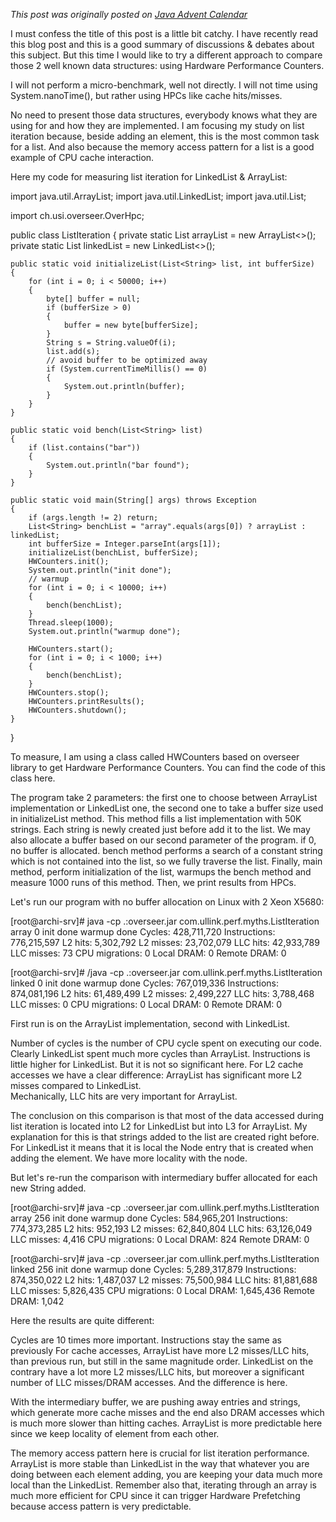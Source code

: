 *This post was originally posted on [Java Advent Calendar](http://www.javaadvent.com/2013/12/arraylist-vs-linkedlist.html)*

I must confess the title of this post is a little bit catchy. I have recently read this blog post and this is a good summary of  discussions & debates about this subject.
But this time I would like to try a different approach to compare those 2 well known data structures: using Hardware Performance Counters.

I will not perform a micro-benchmark, well not directly. I will not time using System.nanoTime(), but rather using HPCs like cache hits/misses.

No need to present those data structures, everybody knows what they are using for and how they are implemented. I am focusing my study on list iteration because, beside adding an element, this is the most common task for a list. And also because the memory access pattern for a list is a good example of CPU cache interaction.


Here my code for measuring list iteration for LinkedList & ArrayList:

import java.util.ArrayList;
import java.util.LinkedList;
import java.util.List;
 
import ch.usi.overseer.OverHpc;
 
public class ListIteration
{
    private static List<String> arrayList = new ArrayList<>();
    private static List<String> linkedList = new LinkedList<>();
 
    public static void initializeList(List<String> list, int bufferSize)
    {
        for (int i = 0; i < 50000; i++)
        {
            byte[] buffer = null;
            if (bufferSize > 0)
            {
                buffer = new byte[bufferSize];
            }
            String s = String.valueOf(i);
            list.add(s);
            // avoid buffer to be optimized away
            if (System.currentTimeMillis() == 0)
            {
                System.out.println(buffer);
            }
        }
    }
 
    public static void bench(List<String> list)
    {
        if (list.contains("bar"))
        {
            System.out.println("bar found");
        }
    }
 
    public static void main(String[] args) throws Exception
    {
        if (args.length != 2) return;
        List<String> benchList = "array".equals(args[0]) ? arrayList : linkedList;
        int bufferSize = Integer.parseInt(args[1]);
        initializeList(benchList, bufferSize);
        HWCounters.init();
        System.out.println("init done");
        // warmup
        for (int i = 0; i < 10000; i++)
        {
            bench(benchList);
        }
        Thread.sleep(1000);
        System.out.println("warmup done");
 
        HWCounters.start();
        for (int i = 0; i < 1000; i++)
        {
            bench(benchList);
        }
        HWCounters.stop();
        HWCounters.printResults();
        HWCounters.shutdown();
    }
}

To measure, I am using a class called HWCounters based on overseer library to get Hardware Performance Counters. You can find the code of this class here.

The program take 2 parameters: the first one to choose between ArrayList implementation or LinkedList one, the second one to take a buffer size used in initializeList method. This method fills a list implementation with 50K strings. Each string is newly created just before add it to the list. We may also allocate a buffer based on our second parameter of the program. if 0, no buffer is allocated.
bench method performs a search of a constant string which is not contained into the list, so we fully traverse the list.
Finally, main method, perform initialization of the list, warmups the bench method and measure 1000 runs of this method. Then, we print results from HPCs.

Let's run our program with no buffer allocation on Linux with 2 Xeon X5680:

[root@archi-srv]# java -cp .:overseer.jar com.ullink.perf.myths.ListIteration array 0
init done
warmup done
Cycles: 428,711,720
Instructions: 776,215,597
L2 hits: 5,302,792
L2 misses: 23,702,079
LLC hits: 42,933,789
LLC misses: 73
CPU migrations: 0
Local DRAM: 0
Remote DRAM: 0

[root@archi-srv]# /java -cp .:overseer.jar com.ullink.perf.myths.ListIteration linked 0
init done
warmup done
Cycles: 767,019,336
Instructions: 874,081,196
L2 hits: 61,489,499
L2 misses: 2,499,227
LLC hits: 3,788,468
LLC misses: 0
CPU migrations: 0
Local DRAM: 0
Remote DRAM: 0

First run is on the ArrayList implementation, second with LinkedList.

Number of cycles is the number of CPU cycle spent on executing our code. Clearly LinkedList spent much more cycles than ArrayList.
Instructions is little higher for LinkedList. But it is not so significant here.
For L2 cache accesses we have a clear difference: ArrayList has significant more L2 misses compared to LinkedList.  
Mechanically, LLC hits are very important for ArrayList.

The conclusion on this comparison is that most of the data accessed during list iteration is located into L2 for LinkedList but into L3 for ArrayList.
My explanation for this is that strings added to the list are created right before. For LinkedList it means that it is local the Node entry that is created when adding the element. We have more locality with the node.

But let's re-run the comparison with intermediary buffer allocated for each new String added.


[root@archi-srv]# java -cp .:overseer.jar com.ullink.perf.myths.ListIteration array 256
init done
warmup done
Cycles: 584,965,201
Instructions: 774,373,285
L2 hits: 952,193
L2 misses: 62,840,804
LLC hits: 63,126,049
LLC misses: 4,416
CPU migrations: 0
Local DRAM: 824
Remote DRAM: 0

[root@archi-srv]# java -cp .:overseer.jar com.ullink.perf.myths.ListIteration linked 256
init done
warmup done
Cycles: 5,289,317,879
Instructions: 874,350,022
L2 hits: 1,487,037
L2 misses: 75,500,984
LLC hits: 81,881,688
LLC misses: 5,826,435
CPU migrations: 0
Local DRAM: 1,645,436
Remote DRAM: 1,042

Here the results are quite different:

Cycles are 10 times more important.
Instructions stay the same as previously
For cache accesses, ArrayList have more L2 misses/LLC hits, than previous run, but still in the same magnitude order. LinkedList on the contrary have a lot more L2 misses/LLC hits, but moreover a significant number of LLC misses/DRAM accesses. And the difference is here.

With the intermediary buffer, we are pushing away entries and strings, which generate more cache misses and the end also DRAM accesses which is much more slower than hitting caches.
ArrayList is more predictable here since we keep locality of element from each other.

The memory access pattern here is crucial for list iteration performance. ArrayList is more stable than LinkedList in the way that whatever you are doing between each element adding, you are keeping your data  much more local than the LinkedList.
Remember also that, iterating through an array is much more efficient for CPU since it can trigger Hardware Prefetching because access pattern is very predictable.

